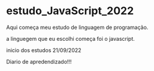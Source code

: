 # estudo_JavaScript_2022

Aqui começa meu estudo de linguagem de programação.

a linguegem que eu escolhi começa foi o javascript.

inicio dos estudos 21/09/2022

Diario de apredendizado!!! 


